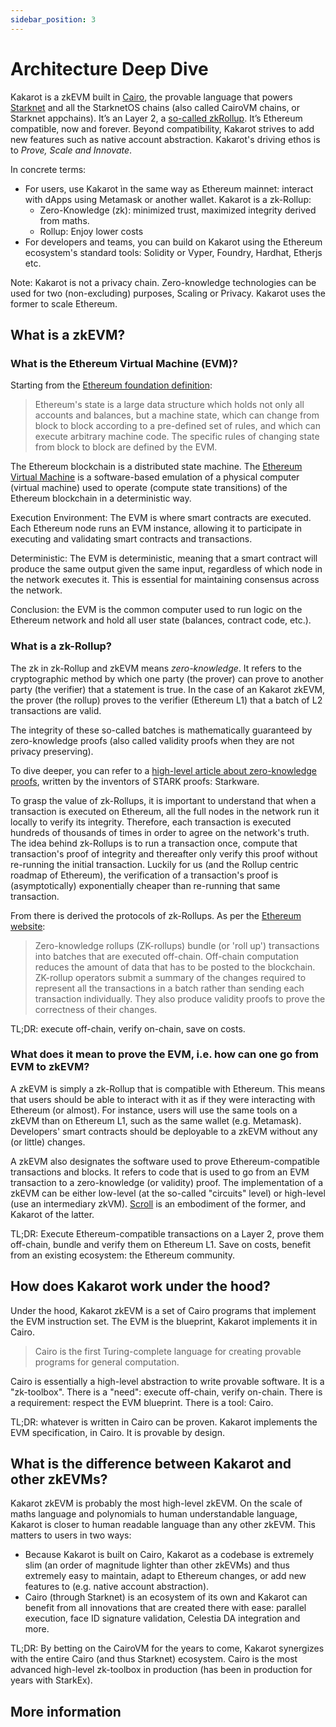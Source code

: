 ```yaml
---
sidebar_position: 3
---
```


# Architecture Deep Dive

Kakarot is a zkEVM built in [Cairo](https://www.cairo-lang.org/), the provable language that powers [Starknet](https://starkware.co/starknet/) and all the StarknetOS chains (also called CairoVM chains, or Starknet appchains). It’s an Layer 2, a [so-called zkRollup](https://ethereum.org/developers/docs/scaling/zk-rollups). It’s Ethereum compatible, now and forever. Beyond compatibility, Kakarot strives to add new features such as native account abstraction. Kakarot's driving ethos is to _Prove, Scale and Innovate_.

In concrete terms:

- For users, use Kakarot ìn the same way as Ethereum mainnet: interact with dApps using Metamask or another wallet. Kakarot is a zk-Rollup:
  - Zero-Knowledge (zk): minimized trust, maximized integrity derived from maths.
  - Rollup: Enjoy lower costs
- For developers and teams, you can build on Kakarot using the Ethereum ecosystem's standard tools: Solidity or Vyper, Foundry, Hardhat, Etherjs etc.

Note: Kakarot is not a privacy chain. Zero-knowledge technologies can be used for two (non-excluding) purposes, Scaling or Privacy. Kakarot uses the former to scale Ethereum.

## What is a zkEVM?

### What is the Ethereum Virtual Machine (EVM)?

Starting from the [Ethereum foundation definition](https://ethereum.org/developers/docs/evm#from-ledger-to-state-machine):

> Ethereum's state is a large data structure which holds not only all accounts and balances, but a machine state, which can change from block to block according to a pre-defined set of rules, and which can execute arbitrary machine code. The specific rules of changing state from block to block are defined by the EVM.

The Ethereum blockchain is a distributed state machine. The [Ethereum Virtual Machine](https://ethereum.org/developers/docs/evm) is a software-based emulation of a physical computer (virtual machine) used to operate (compute state transitions) of the Ethereum blockchain in a deterministic way.

Execution Environment: The EVM is where smart contracts are executed. Each Ethereum node runs an EVM instance, allowing it to participate in executing and validating smart contracts and transactions.

Deterministic: The EVM is deterministic, meaning that a smart contract will produce the same output given the same input, regardless of which node in the network executes it. This is essential for maintaining consensus across the network.

Conclusion: the EVM is the common computer used to run logic on the Ethereum network and hold all user state (balances, contract code, etc.).

### What is a zk-Rollup?

The zk in zk-Rollup and zkEVM means _zero-knowledge_. It refers to the cryptographic method by which one party (the prover) can prove to another party (the verifier) that a statement is true. In the case of an Kakarot zkEVM, the prover (the rollup) proves to the verifier (Ethereum L1) that a batch of L2 transactions are valid.

The integrity of these so-called batches is mathematically guaranteed by zero-knowledge proofs (also called validity proofs when they are not privacy preserving).

To dive deeper, you can refer to a [high-level article about zero-knowledge proofs](https://medium.com/starkware/stark-math-the-journey-begins-51bd2b063c71), written by the inventors of STARK proofs: Starkware.

To grasp the value of zk-Rollups, it is important to understand that when a transaction is executed on Ethereum, all the full nodes in the network run it locally to verify its integrity. Therefore, each transaction is executed hundreds of thousands of times in order to agree on the network's truth. The idea behind zk-Rollups is to run a transaction once, compute that transaction's proof of integrity and thereafter only verify this proof without re-running the initial transaction. Luckily for us (and the Rollup centric roadmap of Ethereum), the verification of a transaction's proof is (asymptotically) exponentially cheaper than re-running that same transaction.

From there is derived the protocols of zk-Rollups. As per the [Ethereum website](https://ethereum.org/developers/docs/scaling/zk-rollups#what-are-zk-rollups):

> Zero-knowledge rollups (ZK-rollups) bundle (or 'roll up') transactions into batches that are executed off-chain. Off-chain computation reduces the amount of data that has to be posted to the blockchain. ZK-rollup operators submit a summary of the changes required to represent all the transactions in a batch rather than sending each transaction individually. They also produce validity proofs to prove the correctness of their changes.

TL;DR: execute off-chain, verify on-chain, save on costs.

### What does it mean to prove the EVM, i.e. how can one go from EVM to zkEVM?

A zkEVM is simply a zk-Rollup that is compatible with Ethereum. This means that users should be able to interact with it as if they were interacting with Ethereum (or almost). For instance, users will use the same tools on a zkEVM than on Ethereum L1, such as the same wallet (e.g. Metamask). Developers' smart contracts should be deployable to a zkEVM without any (or little) changes.

A zkEVM also designates the software used to prove Ethereum-compatible transactions and blocks. It refers to code that is used to go from an EVM transaction to a zero-knowledge (or validity) proof. The implementation of a zkEVM can be either low-level (at the so-called "circuits" level) or high-level (use an intermediary zkVM). [Scroll](https://scroll.io/) is an embodiment of the former, and Kakarot of the latter.

TL;DR: Execute Ethereum-compatible transactions on a Layer 2, prove them off-chain, bundle and verify them on Ethereum L1. Save on costs, benefit from an existing ecosystem: the Ethereum community.

## How does Kakarot work under the hood?

Under the hood, Kakarot zkEVM is a set of Cairo programs that implement the EVM instruction set. The EVM is the blueprint, Kakarot implements it in Cairo.

> Cairo is the first Turing-complete language for creating provable programs for general computation.

Cairo is essentially a high-level abstraction to write provable software. It is a "zk-toolbox". There is a "need": execute off-chain, verify on-chain. There is a requirement: respect the EVM blueprint. There is a tool: Cairo.

TL;DR: whatever is written in Cairo can be proven. Kakarot implements the EVM specification, in Cairo. It is provable by design.

## What is the difference between Kakarot and other zkEVMs?

Kakarot zkEVM is probably the most high-level zkEVM. On the scale of maths language and polynomials to human understandable language, Kakarot is closer to human readable language than any other zkEVM. This matters to users in two ways:

- Because Kakarot is built on Cairo, Kakarot as a codebase is extremely slim (an order of magnitude lighter than other zkEVMs) and thus extremely easy to maintain, adapt to Ethereum changes, or add new features to (e.g. native account abstraction).
- Cairo (through Starknet) is an ecosystem of its own and Kakarot can benefit from all innovations that are created there with ease: parallel execution, face ID signature validation, Celestia DA integration and more.

TL;DR: By betting on the CairoVM for the years to come, Kakarot synergizes with the entire Cairo (and thus Starknet) ecosystem. Cairo is the most advanced high-level zk-toolbox in production (has been in production for years with StarkEx).

## More information

<!-- For information unrelated to documentation effort, link to external URLs to decrease the area to maintain: docs should contain doc-related content, and for other content (e.g. how did Kakarot start, what is the roadmap, etc.), use other media -->
